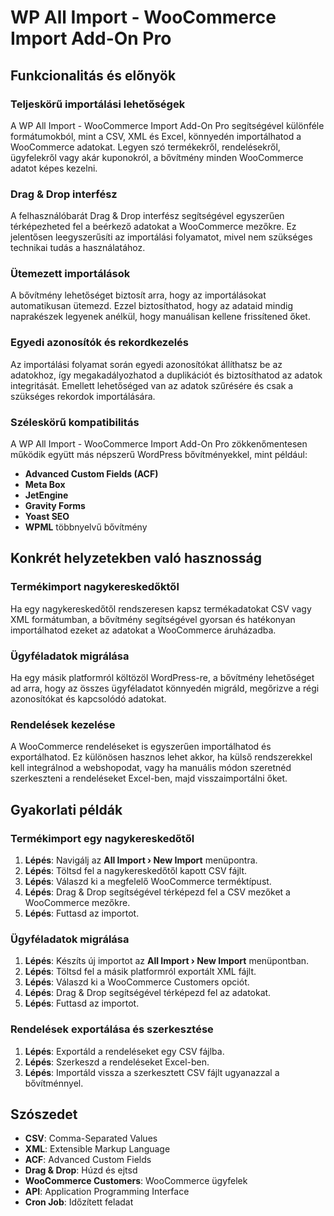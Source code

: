 # WP All Import - WooCommerce Import Add-On Pro

## Funkcionalitás és előnyök

### Teljeskörű importálási lehetőségek

A WP All Import - WooCommerce Import Add-On Pro segítségével különféle formátumokból, mint a CSV, XML és Excel, könnyedén importálhatod a WooCommerce adatokat. Legyen szó termékekről, rendelésekről, ügyfelekről vagy akár kuponokról, a bővítmény minden WooCommerce adatot képes kezelni.

### Drag & Drop interfész

A felhasználóbarát Drag & Drop interfész segítségével egyszerűen térképezheted fel a beérkező adatokat a WooCommerce mezőkre. Ez jelentősen leegyszerűsíti az importálási folyamatot, mivel nem szükséges technikai tudás a használatához.

### Ütemezett importálások

A bővítmény lehetőséget biztosít arra, hogy az importálásokat automatikusan ütemezd. Ezzel biztosíthatod, hogy az adataid mindig naprakészek legyenek anélkül, hogy manuálisan kellene frissítened őket.

### Egyedi azonosítók és rekordkezelés

Az importálási folyamat során egyedi azonosítókat állíthatsz be az adatokhoz, így megakadályozhatod a duplikációt és biztosíthatod az adatok integritását. Emellett lehetőséged van az adatok szűrésére és csak a szükséges rekordok importálására.

### Széleskörű kompatibilitás

A WP All Import - WooCommerce Import Add-On Pro zökkenőmentesen működik együtt más népszerű WordPress bővítményekkel, mint például:
- **Advanced Custom Fields (ACF)**
- **Meta Box**
- **JetEngine**
- **Gravity Forms**
- **Yoast SEO**
- **WPML** többnyelvű bővítmény

## Konkrét helyzetekben való hasznosság

### Termékimport nagykereskedőktől

Ha egy nagykereskedőtől rendszeresen kapsz termékadatokat CSV vagy XML formátumban, a bővítmény segítségével gyorsan és hatékonyan importálhatod ezeket az adatokat a WooCommerce áruházadba.

### Ügyféladatok migrálása

Ha egy másik platformról költözöl WordPress-re, a bővítmény lehetőséget ad arra, hogy az összes ügyféladatot könnyedén migráld, megőrizve a régi azonosítókat és kapcsolódó adatokat.

### Rendelések kezelése

A WooCommerce rendeléseket is egyszerűen importálhatod és exportálhatod. Ez különösen hasznos lehet akkor, ha külső rendszerekkel kell integrálnod a webshopodat, vagy ha manuális módon szeretnéd szerkeszteni a rendeléseket Excel-ben, majd visszaimportálni őket.

## Gyakorlati példák

### Termékimport egy nagykereskedőtől

1. **Lépés**: Navigálj az **All Import › New Import** menüpontra.
2. **Lépés**: Töltsd fel a nagykereskedőtől kapott CSV fájlt.
3. **Lépés**: Válaszd ki a megfelelő WooCommerce terméktípust.
4. **Lépés**: Drag & Drop segítségével térképezd fel a CSV mezőket a WooCommerce mezőkre.
5. **Lépés**: Futtasd az importot.

### Ügyféladatok migrálása

1. **Lépés**: Készíts új importot az **All Import › New Import** menüpontban.
2. **Lépés**: Töltsd fel a másik platformról exportált XML fájlt.
3. **Lépés**: Válaszd ki a WooCommerce Customers opciót.
4. **Lépés**: Drag & Drop segítségével térképezd fel az adatokat.
5. **Lépés**: Futtasd az importot.

### Rendelések exportálása és szerkesztése

1. **Lépés**: Exportáld a rendeléseket egy CSV fájlba.
2. **Lépés**: Szerkeszd a rendeléseket Excel-ben.
3. **Lépés**: Importáld vissza a szerkesztett CSV fájlt ugyanazzal a bővítménnyel.

## Szószedet

- **CSV**: Comma-Separated Values
- **XML**: Extensible Markup Language
- **ACF**: Advanced Custom Fields
- **Drag & Drop**: Húzd és ejtsd
- **WooCommerce Customers**: WooCommerce ügyfelek
- **API**: Application Programming Interface
- **Cron Job**: Időzített feladat